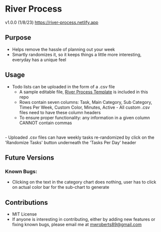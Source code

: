 # River Process
v1.0.0 (1/8/23)
https://river-process.netlify.app


## Purpose
- Helps remove the hassle of planning out your week
- Smartly randomizes it, so it keeps things a little more interesting, everyday has a unique feel

## Usage
- Todo lists can be uploaded in the form of a .csv file
  - A sample editable file, [River Process Template](https://github.com/mwroberts3/river-process-random-generator/blob/master/River%20Process%20Template.csv) is included in this repo
  - Rows contain seven columns: Task, Main Category, Sub Category, Times Per Week, Custom Color, Minutes, Active
        - All custom .csv files need to have these column headers
  - To ensure proper functionality: any information in a given column CANNOT contain commas
<br>
- Uploaded .csv files can have weekly tasks re-randomized by click on the 'Randomize Tasks' button underneath the 'Tasks Per Day' header

## Future Versions
### Known Bugs:
- Clicking on the text in the category chart does nothing, user has to click on actual color bar for the sub-chart to generate

## Contributions
- MIT License
- If anyone is interesting in contributing, either by adding new features or fixing known bugs, please email me at mwroberts89@gmail.com


